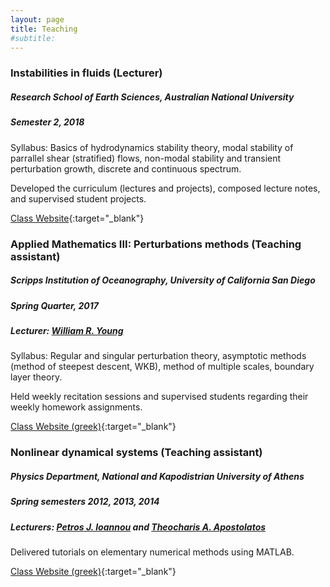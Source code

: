 ```yaml
---
layout: page
title: Teaching
#subtitle:
---
```


### Instabilities in fluids (Lecturer)
##### Research School of Earth Sciences, Australian National University
##### Semester 2, 2018

Syllabus: Basics of hydrodynamics stability theory, modal stability of parrallel shear (stratified) flows, non-modal stability and transient perturbation growth, discrete and continuous spectrum.

Developed the curriculum (lectures and projects), composed lecture notes, and supervised student projects.

[Class Website][instabilities-anu]{:target="_blank"}

### Applied Mathematics III: Perturbations methods (Teaching assistant)
##### Scripps Institution of Oceanography, University of California San Diego
##### Spring Quarter, 2017
##### Lecturer: [William R. Young][wryoung]

Syllabus: Regular and singular perturbation theory, asymptotic methods (method of steepest descent, WKB), method of multiple scales, boundary layer theory.

Held weekly recitation sessions and supervised students regarding their weekly homework assignments.

[Class Website (greek)][nonlin-nkua]{:target="_blank"}


### Nonlinear dynamical systems (Teaching assistant)
##### Physics Department, National and Kapodistrian University of Athens
##### Spring semesters 2012, 2013, 2014
##### Lecturers: [Petros J. Ioannou][pji] and [Theocharis A. Apostolatos][thapostol]

Delivered tutorials on elementary numerical methods using MATLAB.

[Class Website (greek)][nonlin-nkua]{:target="_blank"}


[instabilities-anu]: https://github.com/navidcy/Instabilities-in-Fluids
[appliedmath3-sio]: http://pordlabs.ucsd.edu/wryoung/SIO203C_Old.html
[nonlin-nkua]: http://users.uoa.gr/~pjioannou/nonlin/
[wryoung]: http://pordlabs.ucsd.edu/wryoung/
[pji]: http://users.uoa.gr/~pjioannou/
[thapostol]: http://users.uoa.gr/~thapostol/
